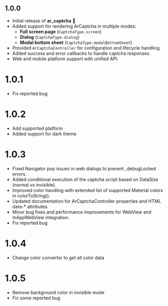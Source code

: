## 1.0.0

- Initial release of **ar_captcha** 🎉
- Added support for rendering ArCaptcha in multiple modes:
    - **Full screen page** (`CaptchaType.screen`)
    - **Dialog** (`CaptchaType.dialog`)
    - **Modal bottom sheet** (`CaptchaType.modalBottomSheet`)
- Provided `ArCaptchaController` for configuration and lifecycle handling.
- Added success and error callbacks to handle captcha responses.
- Web and mobile platform support with unified API.

# 1.0.1
- Fix reported bug

# 1.0.2
- Add supported platform
- Added support for dark theme

# 1.0.3
- Fixed Navigator pop issues in web dialogs to prevent _debugLocked errors.
- Added conditional execution of the captcha script based on DataSize (normal vs invisible).
- Improved color handling with extended list of supported Material colors in colorToString().
- Updated documentation for ArCaptchaController properties and HTML data-* attributes.
- Minor bug fixes and performance improvements for WebView and InAppWebView integration.
- Fix reported bug

# 1.0.4
- Change color convertor to get all color data

# 1.0.5
- Remove background color in invisible mode
- Fix some reported bug

